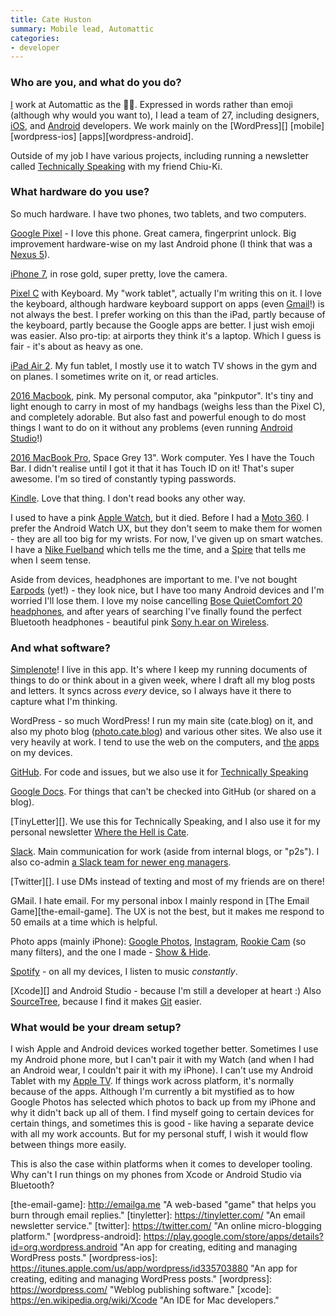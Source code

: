```yaml
---
title: Cate Huston
summary: Mobile lead, Automattic
categories:
- developer
---
```


### Who are you, and what do you do?

[I](http://cate.blog/ "Cate's website.") work at Automattic as the 📱👑. Expressed in words rather than emoji (although why would you want to), I lead a team of 27, including designers, [iOS][], and [Android][] developers. We work mainly on the [WordPress][] [mobile][wordpress-ios] [apps][wordpress-android].

Outside of my job I have various projects, including running a newsletter called [Technically Speaking](http://techspeak.email/ "Cate and Chiu-Ki's newsletter.") with my friend Chiu-Ki.

### What hardware do you use?

So much hardware. I have two phones, two tablets, and two computers. 

[Google Pixel][pixel] - I love this phone. Great camera, fingerprint unlock. Big improvement hardware-wise on my last Android phone (I think that was a [Nexus 5][nexus-5]).

[iPhone 7][iphone-7], in rose gold, super pretty, love the camera. 

[Pixel C][pixel-c] with Keyboard. My "work tablet", actually I'm writing this on it. I love the keyboard, although hardware keyboard support on apps (even [Gmail][]!) is not always the best. I prefer working on this than the iPad, partly because of the keyboard, partly because the Google apps are better. I just wish emoji was easier. Also pro-tip: at airports they think it's a laptop. Which I guess is fair - it's about as heavy as one.

[iPad Air 2][ipad-air-2]. My fun tablet, I mostly use it to watch TV shows in the gym and on planes. I sometimes write on it, or read articles.

[2016 Macbook][macbook.2], pink. My personal computor, aka "pinkputor". It's tiny and light enough to carry in most of my handbags (weighs less than the Pixel C), and completely adorable. But also fast and powerful enough to do most things I want to do on it without any problems (even running [Android Studio][android-studio]!)

[2016 MacBook Pro][macbook-pro], Space Grey 13". Work computer. Yes I have the Touch Bar. I didn't realise until I got it that it has Touch ID on it! That's super awesome. I'm so tired of constantly typing passwords.

[Kindle][]. Love that thing. I don't read books any other way.

I used to have a pink [Apple Watch][apple-watch], but it died. Before I had a [Moto 360][moto-360]. I prefer the Android Watch UX, but they don't seem to make them for women - they are all too big for my wrists. For now, I've given up on smart watches. I have a [Nike Fuelband][fuelband] which tells me the time, and a [Spire][] that tells me when I seem tense.

Aside from devices, headphones are important to me. I've not bought [Earpods][] (yet!) - they look nice, but I have too many Android devices and I'm worried I'll lose them. I love my noise cancelling [Bose QuietComfort 20 headphones][quietcomfort-20], and after years of searching I've finally found the perfect Bluetooth headphones - beautiful pink [Sony h.ear on Wireless][mdr-100abn].

### And what software?

[Simplenote][]! I live in this app. It's where I keep my running documents of things to do or think about in a given week, where I draft all my blog posts and letters. It syncs across _every_ device, so I always have it there to capture what I'm thinking.

WordPress - so much WordPress! I run my main site (cate.blog) on it, and also my photo blog ([photo.cate.blog](https://photo.cate.blog "Cate's photo website.")) and various other sites. We also use it very heavily at work. I tend to use the web on the computers, and [the][simplenote-ios] [apps][simplenote-android] on my devices.

[GitHub][]. For code and issues, but we also use it for [Technically Speaking](https://github.com/catehstn/technically-speaking "The Technically Speaking newsletter's repo.")

[Google Docs][google-docs]. For things that can't be checked into GitHub (or shared on a blog).

[TinyLetter][]. We use this for Technically Speaking, and I also use it for my personal newsletter [Where the Hell is Cate](https://tinyletter.com/catehstn "Cate's travel newsletter."). 

[Slack][]. Main communication for work (aside from internal blogs, or "p2s"). I also co-admin [a Slack team for newer eng managers](https://engmanagers.github.io/ "The landing page for the Engineering Managers Slack group.").

[Twitter][]. I use DMs instead of texting and most of my friends are on there!

GMail. I hate email. For my personal inbox I mainly respond in [The Email Game][the-email-game]. The UX is not the best, but it makes me respond to 50 emails at a time which is helpful.

Photo apps (mainly iPhone): [Google Photos][google-photos], [Instagram][], [Rookie Cam][rookie-cam-ios] (so many filters), and the one I made - [Show & Hide][show-and-hide-ios].

[Spotify][] - on all my devices, I listen to music _constantly_.

[Xcode][] and Android Studio - because I'm still a developer at heart :) Also [SourceTree][], because I find it makes [Git][] easier.

### What would be your dream setup?

I wish Apple and Android devices worked together better. Sometimes I use my Android phone more, but I can't pair it with my Watch (and when I had an Android wear, I couldn't pair it with my iPhone). I can't use my Android Tablet with my [Apple TV][apple-tv]. If things work across platform, it's normally because of the apps. Although I'm currently a bit mystified as to how Google Photos has selected which photos to back up from my iPhone and why it didn't back up all of them. I find myself going to certain devices for certain things, and sometimes this is good - like having a separate device with all my work accounts. But for my personal stuff, I wish it would flow between things more easily.

This is also the case within platforms when it comes to developer tooling. Why can't I run things on my phones from Xcode or Android Studio via Bluetooth?

[apple-tv]: https://en.wikipedia.org/wiki/Apple_TV "A device for viewing media on a TV."
[apple-watch]: https://www.apple.com/watch/ "A smartwatch."
[earpods]: https://en.wikipedia.org/wiki/Apple_earbuds "The white headphones included with iPhones."
[fuelband]: https://en.wikipedia.org/wiki/Nike%2B_FuelBand "A fitness wristband."
[ipad-air-2]: https://www.apple.com/ipad-air-2/ "A tablet device."
[iphone-7]: https://en.wikipedia.org/wiki/IPhone_7 "A 4.7 inch iOS smartphone."
[kindle]: https://www.amazon.com/Kindle-Ereader-ebook-reader/dp/B007HCCNJU "A digital book reader."
[macbook-pro]: https://www.apple.com/macbook-pro/ "A laptop."
[macbook.2]: https://en.wikipedia.org/wiki/MacBook_(2015_version) "A very thin 12 inch laptop."
[mdr-100abn]: https://www.sony.com/electronics/headband-headphones/mdr-100abn "Wireless over-the-ear headphones."
[moto-360]: https://en.wikipedia.org/wiki/Moto_360_(1st_generation) "An Android-based smartwatch."
[nexus-5]: http://www.google.com/nexus/5/ "An Android smartphone."
[pixel-c]: https://en.wikipedia.org/wiki/Pixel_C "A 10.2 inch Android tablet."
[pixel]: https://store.google.com/product/pixel_phone "A 5 inch Android smartphone."
[quietcomfort-20]: http://www.bose.com/controller?url=/shop_online/headphones/noise_cancelling_headphones/quietcomfort_20/index.jsp "Noise-cancelling in-ear headphones."
[spire]: https://en.wikipedia.org/wiki/Spire_(activity_tracker) "A wearable activity and stress tracker."
[android-studio]: https://developer.android.com/studio/intro/index.html "An IDE for Android app development."
[android]: https://developers.google.com/android/?csw=1 "A mobile phone platform."
[git]: https://git-scm.com/ "A version control system."
[github]: https://github.com/ "A Git code repository service."
[gmail]: https://mail.google.com/mail/ "Web-based email."
[google-docs]: https://en.wikipedia.org/wiki/Google_Docs "A web-based office suite."
[google-photos]: https://photos.google.com/ "A photo sharing service."
[instagram]: https://www.instagram.com/ "A photo sharing service."
[ios]: https://www.apple.com/ios/ios-10/ "A mobile operating system."
[rookie-cam-ios]: https://itunes.apple.com/gb/app/rookie-cam-photo-editor-filter/id799406905 "A filter-rich photo editing app."
[show-and-hide-ios]: https://itunes.apple.com/us/app/show-hide/id950349795 "A photo filter app."
[simplenote-android]: https://play.google.com/store/apps/details?id=com.automattic.simplenote "A note app with cloud syncing."
[simplenote-ios]: https://itunes.apple.com/us/app/simplenote/id289429962 "A note app with cloud syncing."
[simplenote]: https://simplenote.com/ "A note-taking/syncing service."
[slack]: https://slack.com/ "A collaboration service."
[sourcetree]: https://www.sourcetreeapp.com/ "A Mac GUI client for Git, Subversion and Mercurial."
[spotify]: https://www.spotify.com/us/ "A music streaming service."
[the-email-game]: http://emailga.me "A web-based "game" that helps you burn through email replies."
[tinyletter]: https://tinyletter.com/ "An email newsletter service."
[twitter]: https://twitter.com/ "An online micro-blogging platform."
[wordpress-android]: https://play.google.com/store/apps/details?id=org.wordpress.android "An app for creating, editing and managing WordPress posts."
[wordpress-ios]: https://itunes.apple.com/us/app/wordpress/id335703880 "An app for creating, editing and managing WordPress posts."
[wordpress]: https://wordpress.com/ "Weblog publishing software."
[xcode]: https://en.wikipedia.org/wiki/Xcode "An IDE for Mac developers."
